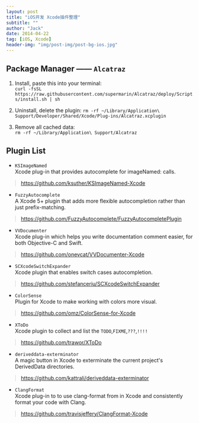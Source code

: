 ```yaml
---
layout: post
title: "iOS开发 Xcode插件整理"
subtitle: ""
author: "Jack"
date: 2014-04-22
tag: [iOS, Xcode]
header-img: "img/post-img/post-bg-ios.jpg"
---
```



## Package Manager —— `Alcatraz`

1. Install, paste this into your terminal:  
   `curl -fsSL https://raw.githubusercontent.com/supermarin/Alcatraz/deploy/Scripts/install.sh | sh`

2. Uninstall, delete the plugin:
   `rm -rf ~/Library/Application\ Support/Developer/Shared/Xcode/Plug-ins/Alcatraz.xcplugin`

3. Remove all cached data:  
   `rm -rf ~/Library/Application\ Support/Alcatraz`

## Plugin List

- `KSImageNamed`  
  Xcode plug-in that provides autocomplete for imageNamed: calls.  

> https://github.com/ksuther/KSImageNamed-Xcode

- `FuzzyAutocomplete`  
  A Xcode 5+ plugin that adds more flexible autocompletion rather than just prefix-matching.  

> https://github.com/FuzzyAutocomplete/FuzzyAutocompletePlugin

- `VVDocumenter`  
  Xcode plug-in which helps you write documentation comment easier, for both Objective-C and Swift.  

> https://github.com/onevcat/VVDocumenter-Xcode

- `SCXcodeSwitchExpander`  
  Xcode plugin that enables switch cases autocompletion.  

> https://github.com/stefanceriu/SCXcodeSwitchExpander

- `ColorSense`  
  Plugin for Xcode to make working with colors more visual.  

> https://github.com/omz/ColorSense-for-Xcode

- `XToDo`  
  Xcode plugin to collect and list the `TODO`,`FIXME`,`???`,`!!!!`  

> https://github.com/trawor/XToDo

- `deriveddata-exterminator`  
  A magic button in Xcode to exterminate the current project's DerivedData directories.  

> https://github.com/kattrali/deriveddata-exterminator

- `ClangFormat`  
  Xcode plug-in to to use clang-format from in Xcode and consistently format your code with Clang.  

> https://github.com/travisjeffery/ClangFormat-Xcode






